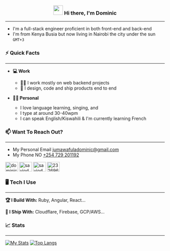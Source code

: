 <h3 align="center"> <a href="#"><img width="30px" src="https://raw.githubusercontent.com/iampavangandhi/iampavangandhi/master/gifs/Hi.gif"></a> Hi there, I'm Dominic</h3>

___

- I'm a full-stack engineer proficient in both front-end and back-end<br>
- I'm from Kenya Busia but now living in Nairobi the city under the sun `GMT+3`


### ⚡ Quick Facts
___

- **💻 Work**

  - 👷‍♀️ I work mostly on web backend projects
  - 🚀 I design, code and ship products end to end

- **🙋‍♂️ Personal**

  - I love language learning, singing, and 
  - I type at around 30-40wpm
  - I can speak English/Kiswahili & I'm currently learning French




### 📫 Want To Reach Out?
___

- My Personal Email <a target="_blank" href="mailto:jumawafuladominic@gmail.com.com">jumawafuladominic@gmail.com</a>
- My Phone NO <a target="_blank" href="tel:+254729201192">+254 729 201192</a>
<p align="left">
<a  target="_blank" href="https://linkedin.com/in/dominic-juma-018305279"><img align="center" src="https://raw.githubusercontent.com/rahuldkjain/github-profile-readme-generator/master/src/images/icons/Social/linked-in-alt.svg" alt="dominic-juma-018305279" height="30" width="40" /></a>
<a target="_blank" href="https://twitter.com/https://twitter.com/saviodomiju"><img align="center" src="https://raw.githubusercontent.com/rahuldkjain/github-profile-readme-generator/master/src/images/icons/Social/twitter.svg" alt="saviodomiju" height="30" width="40" /></a>
<a target="_blank" href="https://www.instagram.com/saviodomijw"><img align="center" src="https://raw.githubusercontent.com/rahuldkjain/github-profile-readme-generator/master/src/images/icons/Social/instagram.svg" alt="saviodomijw" height="30" width="40" /></a>
<a target="_blank" href="https://stackoverflow.com/users/23269661saviodomijw"><img align="center" src="https://raw.githubusercontent.com/rahuldkjain/github-profile-readme-generator/master/src/images/icons/Social/stack-overflow.svg" alt="23269661saviodomijw" height="30" width="40" /></a>
</p>


### 🖥 Tech I Use
___

**🏆 I Build With:** Ruby, Angular, React...

**🚢 I Ship With:** Cloudflare, Firebase, GCP/AWS...


### 📈 Stats
___

[![My Stats](https://github-readme-stats.vercel.app/api?username=savio1-domi&show_icons=true&hide_border=true&title_color=fe6287&icon_color=fe6287&text_color=ffffff&bg_color=0a192f&count_private=true)](https://github.com/savio1-domi?tab=repositories)
[![Top Langs](https://github-readme-stats.vercel.app/api/top-langs/?username=savio1-domi&layout=compact&show_icons=true&hide_border=true&title_color=fe6287&icon_color=fe6287&text_color=ffffff&bg_color=0a192f)](https://github.com/savio1-domi?tab=repositories)
